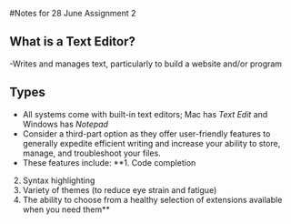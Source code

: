 #Notes for 28 June Assignment 2

## What is a Text Editor?
-Writes and manages text, particularly to build a website and/or program

## Types
- All systems come with built-in text editors; Mac has *Text Edit* and Windows has *Notepad*
- Consider a third-part option as they offer user-friendly features to generally expedite efficient writing and increase your ability to store, manage, and troubleshoot your files.
- These features include:
**1. Code completion
2. Syntax highlighting
3. Variety of themes (to reduce eye strain and fatigue)
4. The ability to choose from a healthy selection of extensions available when you need them**
